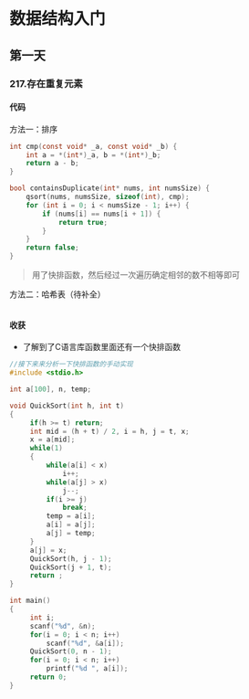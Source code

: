 # 数据结构入门
## 第一天
### 217.存在重复元素
#### 代码
方法一：排序
```C
int cmp(const void* _a, const void* _b) {
    int a = *(int*)_a, b = *(int*)_b;
    return a - b;
}

bool containsDuplicate(int* nums, int numsSize) {
    qsort(nums, numsSize, sizeof(int), cmp);
    for (int i = 0; i < numsSize - 1; i++) {
        if (nums[i] == nums[i + 1]) {
            return true;
        }
    }
    return false;
}
```
>用了快排函数，然后经过一次遍历确定相邻的数不相等即可

方法二：哈希表（待补全）
```C
```
#### 收获
* 了解到了C语言库函数里面还有一个快排函数
```C
//接下来来分析一下快排函数的手动实现
#include <stdio.h>

int a[100], n, temp;

void QuickSort(int h, int t)
{
     if(h >= t) return;
     int mid = (h + t) / 2, i = h, j = t, x;
     x = a[mid];
     while(1)
     {
         while(a[i] < x)
             i++;
         while(a[j] > x) 
             j--;
         if(i >= j) 
             break;
         temp = a[i];
         a[i] = a[j];
         a[j] = temp;
     }
     a[j] = x;
     QuickSort(h, j - 1);
     QuickSort(j + 1, t);
     return ;
}

int main()
{
     int i;
     scanf("%d", &n);
     for(i = 0; i < n; i++)
         scanf("%d", &a[i]);
     QuickSort(0, n - 1);
     for(i = 0; i < n; i++) 
         printf("%d ", a[i]);
     return 0;
}
```
<!--stackedit_data:
eyJoaXN0b3J5IjpbLTE5OTA0NDA2ODBdfQ==
-->
